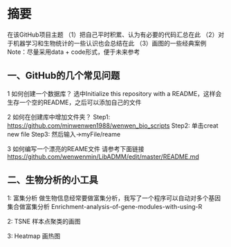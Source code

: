 # 摘要
在该GitHub项目主题
（1）把自己平时积累、认为有必要的代码汇总在此
（2）对于机器学习和生物统计的一些认识也会总结在此
（3）画图的一些经典案例
Note：尽量采用data + code形式，便于未来参考

## 一、GitHub的几个常见问题
1 如何创建一个数据库？
选中Initialize this repository with a README，这样会生存一个空的README，之后可以添加自己的文件

2 如何在创建库中增加文件夹？
Step1:
https://github.com/minwenwen1988/wenwen_bio_scripts
Step2: 单击creat new file
Step3: 然后输入->myFile/reame

3 如何编写一个漂亮的REAME文件
请参考下面链接
https://github.com/wenwenmin/LibADMM/edit/master/README.md

##  二、生物分析的小工具
1: 富集分析
做生物信息经常要做富集分析，我写了一个程序可以自动对多个基因集合做富集分析
Enrichment-analysis-of-gene-modules-with-using-R

2: TSNE 样本点聚类的画图

3: Heatmap 画热图

